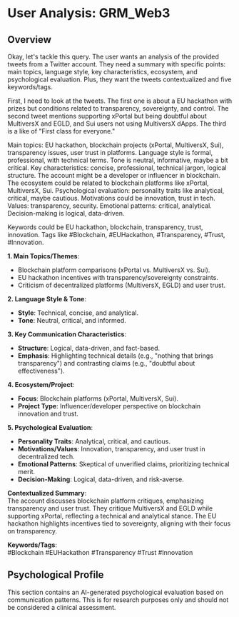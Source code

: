 # User Analysis: GRM_Web3

## Overview

<think>
Okay, let's tackle this query. The user wants an analysis of the provided tweets from a Twitter account. They need a summary with specific points: main topics, language style, key characteristics, ecosystem, and psychological evaluation. Plus, they want the tweets contextualized and five keywords/tags.

First, I need to look at the tweets. The first one is about a EU hackathon with prizes but conditions related to transparency, sovereignty, and control. The second tweet mentions supporting xPortal but being doubtful about MultiversX and EGLD, and Sui users not using MultiversX dApps. The third is a like of "First class for everyone."

Main topics: EU hackathon, blockchain projects (xPortal, MultiversX, Sui), transparency issues, user trust in platforms. Language style is formal, professional, with technical terms. Tone is neutral, informative, maybe a bit critical. Key characteristics: concise, professional, technical jargon, logical structure. The account might be a developer or influencer in blockchain. The ecosystem could be related to blockchain platforms like xPortal, MultiversX, Sui. Psychological evaluation: personality traits like analytical, critical, maybe cautious. Motivations could be innovation, trust in tech. Values: transparency, security. Emotional patterns: critical, analytical. Decision-making is logical, data-driven.

Keywords could be EU hackathon, blockchain, transparency, trust, innovation. Tags like #Blockchain, #EUHackathon, #Transparency, #Trust, #Innovation.
</think>

**1. Main Topics/Themes**:  
- Blockchain platform comparisons (xPortal vs. MultiversX vs. Sui).  
- EU hackathon incentives with transparency/sovereignty constraints.  
- Criticism of decentralized platforms (MultiversX, EGLD) and user trust.  

**2. Language Style & Tone**:  
- **Style**: Technical, concise, and analytical.  
- **Tone**: Neutral, critical, and informed.  

**3. Key Communication Characteristics**:  
- **Structure**: Logical, data-driven, and fact-based.  
- **Emphasis**: Highlighting technical details (e.g., "nothing that brings transparency") and contrasting claims (e.g., "doubtful about effectiveness").  

**4. Ecosystem/Project**:  
- **Focus**: Blockchain platforms (xPortal, MultiversX, Sui).  
- **Project Type**: Influencer/developer perspective on blockchain innovation and trust.  

**5. Psychological Evaluation**:  
- **Personality Traits**: Analytical, critical, and cautious.  
- **Motivations/Values**: Innovation, transparency, and user trust in decentralized tech.  
- **Emotional Patterns**: Skeptical of unverified claims, prioritizing technical merit.  
- **Decision-Making**: Logical, data-driven, and risk-averse.  

**Contextualized Summary**:  
The account discusses blockchain platform critiques, emphasizing transparency and user trust. They critique MultiversX and EGLD while supporting xPortal, reflecting a technical and analytical stance. The EU hackathon highlights incentives tied to sovereignty, aligning with their focus on transparency.  

**Keywords/Tags**:  
#Blockchain #EUHackathon #Transparency #Trust #Innovation

## Psychological Profile

This section contains an AI-generated psychological evaluation based on communication patterns. This is for research purposes only and should not be considered a clinical assessment.
